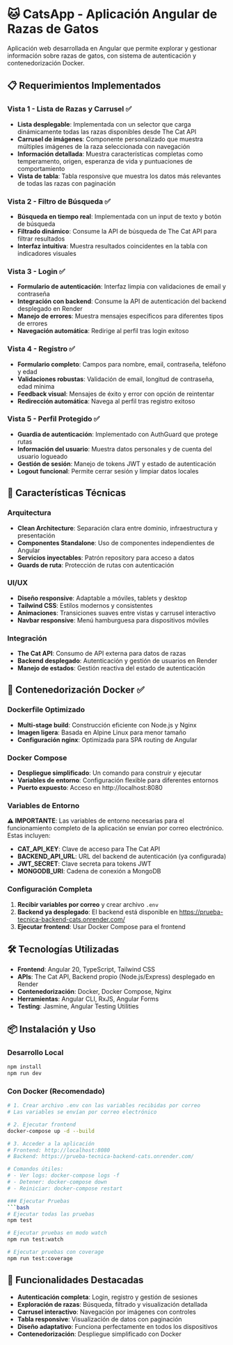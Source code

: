 # 🐱 CatsApp - Aplicación Angular de Razas de Gatos

Aplicación web desarrollada en Angular que permite explorar y gestionar información sobre razas de gatos, con sistema de autenticación y contenedorización Docker.

## 📋 Requerimientos Implementados

### Vista 1 - Lista de Razas y Carrusel ✅
- **Lista desplegable**: Implementada con un selector que carga dinámicamente todas las razas disponibles desde The Cat API
- **Carrusel de imágenes**: Componente personalizado que muestra múltiples imágenes de la raza seleccionada con navegación
- **Información detallada**: Muestra características completas como temperamento, origen, esperanza de vida y puntuaciones de comportamiento
- **Vista de tabla**: Tabla responsive que muestra los datos más relevantes de todas las razas con paginación

### Vista 2 - Filtro de Búsqueda ✅
- **Búsqueda en tiempo real**: Implementada con un input de texto y botón de búsqueda
- **Filtrado dinámico**: Consume la API de búsqueda de The Cat API para filtrar resultados
- **Interfaz intuitiva**: Muestra resultados coincidentes en la tabla con indicadores visuales

### Vista 3 - Login ✅
- **Formulario de autenticación**: Interfaz limpia con validaciones de email y contraseña
- **Integración con backend**: Consume la API de autenticación del backend desplegado en Render
- **Manejo de errores**: Muestra mensajes específicos para diferentes tipos de errores
- **Navegación automática**: Redirige al perfil tras login exitoso

### Vista 4 - Registro ✅
- **Formulario completo**: Campos para nombre, email, contraseña, teléfono y edad
- **Validaciones robustas**: Validación de email, longitud de contraseña, edad mínima
- **Feedback visual**: Mensajes de éxito y error con opción de reintentar
- **Redirección automática**: Navega al perfil tras registro exitoso

### Vista 5 - Perfil Protegido ✅
- **Guardia de autenticación**: Implementado con AuthGuard que protege rutas
- **Información del usuario**: Muestra datos personales y de cuenta del usuario logueado
- **Gestión de sesión**: Manejo de tokens JWT y estado de autenticación
- **Logout funcional**: Permite cerrar sesión y limpiar datos locales

## 🚀 Características Técnicas

### Arquitectura
- **Clean Architecture**: Separación clara entre dominio, infraestructura y presentación
- **Componentes Standalone**: Uso de componentes independientes de Angular
- **Servicios inyectables**: Patrón repository para acceso a datos
- **Guards de ruta**: Protección de rutas con autenticación

### UI/UX
- **Diseño responsive**: Adaptable a móviles, tablets y desktop
- **Tailwind CSS**: Estilos modernos y consistentes
- **Animaciones**: Transiciones suaves entre vistas y carrusel interactivo
- **Navbar responsive**: Menú hamburguesa para dispositivos móviles

### Integración
- **The Cat API**: Consumo de API externa para datos de razas
- **Backend desplegado**: Autenticación y gestión de usuarios en Render
- **Manejo de estados**: Gestión reactiva del estado de autenticación

## 🐳 Contenedorización Docker ✅

### Dockerfile Optimizado
- **Multi-stage build**: Construcción eficiente con Node.js y Nginx
- **Imagen ligera**: Basada en Alpine Linux para menor tamaño
- **Configuración nginx**: Optimizada para SPA routing de Angular

### Docker Compose
- **Despliegue simplificado**: Un comando para construir y ejecutar
- **Variables de entorno**: Configuración flexible para diferentes entornos
- **Puerto expuesto**: Acceso en http://localhost:8080

### Variables de Entorno
**⚠️ IMPORTANTE**: Las variables de entorno necesarias para el funcionamiento completo de la aplicación se envían por correo electrónico. Estas incluyen:

- **CAT_API_KEY**: Clave de acceso para The Cat API
- **BACKEND_API_URL**: URL del backend de autenticación (ya configurada)
- **JWT_SECRET**: Clave secreta para tokens JWT
- **MONGODB_URI**: Cadena de conexión a MongoDB

### Configuración Completa
1. **Recibir variables por correo** y crear archivo `.env`
2. **Backend ya desplegado**: El backend está disponible en https://prueba-tecnica-backend-cats.onrender.com/
3. **Ejecutar frontend**: Usar Docker Compose para el frontend

## 🛠️ Tecnologías Utilizadas

- **Frontend**: Angular 20, TypeScript, Tailwind CSS
- **APIs**: The Cat API, Backend propio (Node.js/Express) desplegado en Render
- **Contenedorización**: Docker, Docker Compose, Nginx
- **Herramientas**: Angular CLI, RxJS, Angular Forms
- **Testing**: Jasmine, Angular Testing Utilities

## 📦 Instalación y Uso

### Desarrollo Local
```bash
npm install
npm run dev
```

### Con Docker (Recomendado)
```bash
# 1. Crear archivo .env con las variables recibidas por correo
# Las variables se envían por correo electrónico

# 2. Ejecutar frontend
docker-compose up -d --build

# 3. Acceder a la aplicación
# Frontend: http://localhost:8080
# Backend: https://prueba-tecnica-backend-cats.onrender.com/

# Comandos útiles:
# - Ver logs: docker-compose logs -f
# - Detener: docker-compose down
# - Reiniciar: docker-compose restart

### Ejecutar Pruebas
```bash
# Ejecutar todas las pruebas
npm test

# Ejecutar pruebas en modo watch
npm run test:watch

# Ejecutar pruebas con coverage
npm run test:coverage
```

## 🎯 Funcionalidades Destacadas

- **Autenticación completa**: Login, registro y gestión de sesiones
- **Exploración de razas**: Búsqueda, filtrado y visualización detallada
- **Carrusel interactivo**: Navegación por imágenes con controles
- **Tabla responsive**: Visualización de datos con paginación
- **Diseño adaptativo**: Funciona perfectamente en todos los dispositivos
- **Contenedorización**: Despliegue simplificado con Docker
